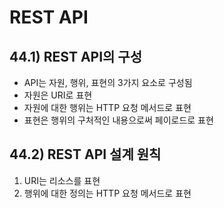 # REST API

## 44.1) REST API의 구성
- API는 자원, 행위, 표현의 3가지 요소로 구성됨
- 자원은 URI로 표현
- 자원에 대한 행위는 HTTP 요청 메서드로 표현
- 표현은 행위의 구처적인 내용으로써 페이로드로 표현

## 44.2) REST API 설계 원칙
1. URI는 리소스를 표현
2. 행위에 대한 정의는 HTTP 요청 메서드로 표현